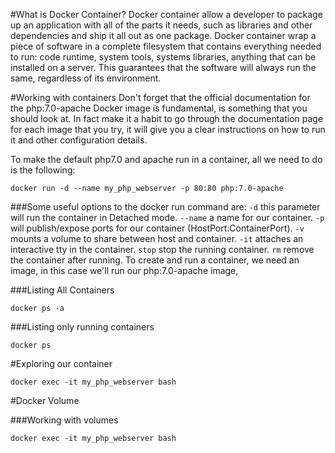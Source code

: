 #What is Docker Container?
Docker container allow a developer to package up an application with all of the parts it needs,
such as libraries and other dependencies and ship it all out as one package.
Docker container wrap a piece of software in a complete filesystem that contains everything needed
to run: code runtime, system tools, systems libraries, anything that can be installed on a server.
This guarantees that the software will always run the same, regardless of its environment.

#Working with containers
Don't forget that the official documentation for the php:7.0-apache Docker image is fundamental, 
is something that you should look at. In fact make it a habit to go through the documentation page 
for each image that you try, it will give you a clear instructions on how to run it and other configuration
details.

To make the default php7.0 and apache run in a container, all we need to do is the following:
```shell
docker run -d --name my_php_webserver -p 80:80 php:7.0-apache
```
###Some useful options to the docker run command are:
`-d` this parameter will run the container in Detached mode.
`--name` a name for our container.
`-p` will publish/expose ports for our container (HostPort:ContainerPort).
`-v` mounts a volume to share between host and container.
`-it` attaches an interactive tty in the container.
`stop` stop the running container.
`rm` remove the container after running.
To create and run a container, we need an image, in this case we'll run our php:7.0-apache image, 


###Listing All Containers
```shell
docker ps -a
```
###Listing only running containers
```shell
docker ps 
```




#Exploring our container
```shell
docker exec -it my_php_webserver bash
```
#Docker Volume

###Working with volumes
```shell
docker exec -it my_php_webserver bash
```
